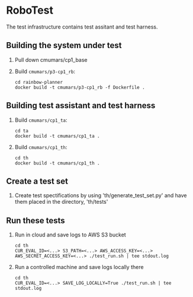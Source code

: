 # RoboTest
The test infrastructure contains test assitant and test harness.

## Building the system under test
1. Pull down cmumars/cp1_base

2. Build `cmumars/p3-cp1_rb`:

    ``` shell
    cd rainbow-planner
    docker build -t cmumars/p3-cp1_rb -f Dockerfile .
    ```
## Building test assistant and test harness
1. Build `cmumars/cp1_ta`:

    ``` shell
    cd ta
    docker build -t cmumars/cp1_ta .
    ```

2. Build `cmumars/cp1_th`:

    ``` shell
    cd th
    docker build -t cmumars/cp1_th .
    ```

## Create a test set 
1. Create test spectifications by using 'th/generate_test_set.py' and have them placed in the directory, 'th/tests'


## Run these tests
1. Run in cloud and save logs to AWS S3 bucket
    ``` shell
    cd th
    CUR_EVAL_ID=<...> S3_PATH=<...> AWS_ACCESS_KEY=<...> AWS_SECRET_ACCESS_KEY=<...> ./test_run.sh | tee stdout.log
    ```

2. Run a controlled machine and save logs locally there
    ``` shell
    cd th
    CUR_EVAL_ID=<...> SAVE_LOG_LOCALLY=True ./test_run.sh | tee stdout.log
    ```

